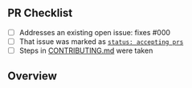 <!-- 👋 Hi, thanks for sending a PR to debug-for-file! 🧶
Please fill out all fields below and make sure each item is true and [x] checked.
Otherwise we may not be able to review your PR. -->

## PR Checklist

- [ ] Addresses an existing open issue: fixes #000
- [ ] That issue was marked as [`status: accepting prs`](https://github.com/JoshuaKGoldberg/debug-for-file/issues?q=is%3Aopen+is%3Aissue+label%3A%22status%3A+accepting+prs%22)
- [ ] Steps in [CONTRIBUTING.md](https://github.com/JoshuaKGoldberg/debug-for-file/blob/main/.github/CONTRIBUTING.md) were taken

## Overview

<!-- Description of what is changed and how the code change does that. -->
